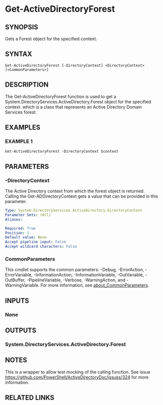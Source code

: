 
# Get-ActiveDirectoryForest

## SYNOPSIS
Gets a Forest object for the specified context.

## SYNTAX

```
Get-ActiveDirectoryForest [-DirectoryContext] <DirectoryContext> [<CommonParameters>]
```

## DESCRIPTION
The Get-ActiveDirectoryForest function is used to get a System.DirectoryServices.ActiveDirectory.Forest object
for the specified context.
which is a class that represents an Active Directory Domain Services forest.

## EXAMPLES

### EXAMPLE 1
```
Get-ActiveDirectoryForest -DirectoryContext $context
```

## PARAMETERS

### -DirectoryContext
The Active Directory context from which the forest object is returned.
Calling the Get-ADDirectoryContext gets
a value that can be provided in this parameter.

```yaml
Type: System.DirectoryServices.ActiveDirectory.DirectoryContext
Parameter Sets: (All)
Aliases:

Required: True
Position: 1
Default value: None
Accept pipeline input: False
Accept wildcard characters: False
```

### CommonParameters
This cmdlet supports the common parameters: -Debug, -ErrorAction, -ErrorVariable, -InformationAction, -InformationVariable, -OutVariable, -OutBuffer, -PipelineVariable, -Verbose, -WarningAction, and -WarningVariable. For more information, see [about_CommonParameters](http://go.microsoft.com/fwlink/?LinkID=113216).

## INPUTS

### None
## OUTPUTS

### System.DirectoryServices.ActiveDirectory.Forest
## NOTES
This is a wrapper to allow test mocking of the calling function.
See issue https://github.com/PowerShell/ActiveDirectoryDsc/issues/324 for more information.

## RELATED LINKS
